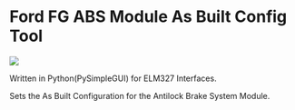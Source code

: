 # Ford FG ABS Module As Built Config Tool

<a href="https://testerpresent.com.au/"><img src="https://img.shields.io/badge/Tester Present -Specialist Automotive Solutions-blue" /></a>

Written in Python(PySimpleGUI) for ELM327 Interfaces.

Sets the As Built Configuration for the Antilock Brake System Module.
